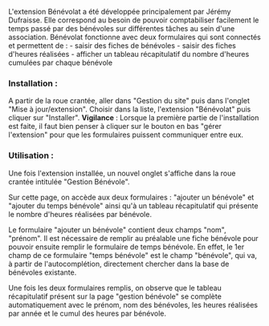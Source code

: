 L'extension Bénévolat a été développée principalement par Jérémy Dufraisse.  Elle correspond au besoin de pouvoir comptabiliser facilement le temps passé par des bénévoles sur différentes tâches au sein d'une association.
Bénévolat fonctionne avec deux formulaires qui sont connectés et permettent de :
    - saisir des fiches de bénévoles
    - saisir des fiches d'heures réalisées
    - afficher un tableau récapitulatif du nombre d'heures cumulées par chaque bénévole

### Installation :

A partir de la roue crantée, aller dans "Gestion du site" puis dans l'onglet "Mise à jour/extension". Choisir dans la liste, l'extension "Bénévolat" puis cliquer sur "Installer". 
**Vigilance** : Lorsque la première partie de l'installation est faite, il faut bien penser à cliquer sur le bouton en bas "gérer l'extension" pour que les formulaires puissent communiquer entre eux. 

### Utilisation :

Une fois l'extension installée, un nouvel onglet s'affiche dans la roue crantée intitulée "Gestion Bénévole".

Sur cette page, on accède aux deux formulaires : "ajouter un bénévole" et "ajouter du temps bénévole" ainsi qu'à un tableau récapitulatif qui présente le nombre d'heures réalisées par bénévole.

Le formulaire "ajouter un bénévole" contient deux champs "nom", "prénom". 
Il est nécessaire de remplir au préalable une fiche bénévole pour pouvoir ensuite remplir le formulaire de temps bénévole. En effet, le 1er champ de ce formulaire "temps bénévole" est le champ "bénévole", qui va, à partir de l'autocomplétion, directement chercher dans la base de bénévoles existante.

Une fois les deux formulaires remplis, on observe que le tableau récapitulatif présent sur la page "gestion bénévole" se complète automatiquement avec le prénom, nom des bénévoles, les heures réalisées par année et le cumul des heures par bénévole.

